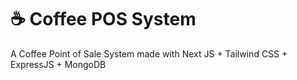 <h1>☕ Coffee POS System</h1>

A Coffee Point of Sale System made with Next JS + Tailwind CSS + ExpressJS + MongoDB
